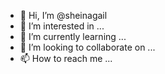 - 👋 Hi, I’m @sheinagail
- 👀 I’m interested in ...
- 🌱 I’m currently learning ...
- 💞️ I’m looking to collaborate on ...
- 📫 How to reach me ...

<!---
sheinagail/sheinagail is a ✨ special ✨ repository because its `README.md` (this file) appears on your GitHub profile.
You can click the Preview link to take a look at your changes.
--->
